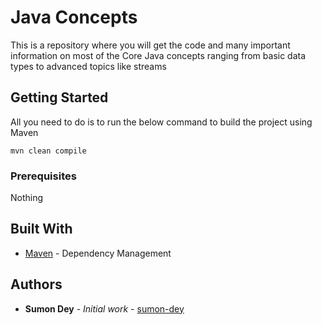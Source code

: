 # Java Concepts

This is a repository where you will get the code and many important information on most of the Core Java concepts ranging from basic data types to advanced topics like streams 

## Getting Started

All you need to do is to run the below command to build the project using Maven

```
mvn clean compile
```

### Prerequisites

Nothing



## Built With

* [Maven](http://maven.apache.org/) - Dependency Management



## Authors

* **Sumon Dey** - *Initial work* - [sumon-dey](https://github.com/sumon-dey)






